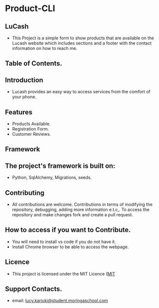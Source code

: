 # Product-CLI

## LuCash
  * This Project is a simple form to show products that are available on the Lucash website which includes sections and a footer with the contact information on how to reach me. 
## Table of Contents.
## Introduction
  * Lucash provides an easy way to access services from the comfort of your phone.
## Features
  * Products Available.
  * Registration Form.
  * Customer Reviews.
## Framework
## The project's framework is built on:
  * Python, SqlAlchemy, Migrations, seeds.

## Contributing
  * All contributions are welcome. Contributions in terms of modifying the repository, debugging, adding more information e.t.c,. To access the repository and make changes fork and create a pull request.
 ## How to access if you want to Contribute.
  * You will need to install vs code if you do not have it.
  * Install Chrome browser to be able to access the webpage.
 
## Licence
  * This project is licensed under the MIT Licence ([MIT](https://choosealicense.com/licenses/mit/)
## Support Contacts.
  * email: lucy.kariuki@student.moringaschool.com

